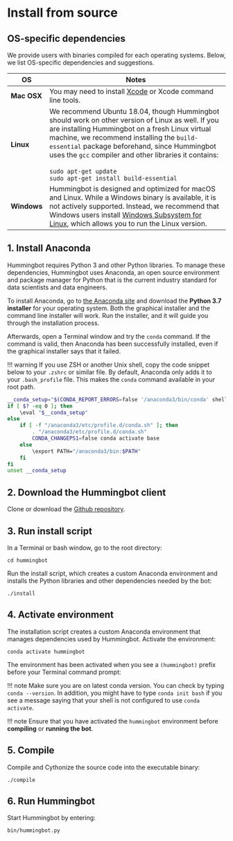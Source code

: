 # Install from source

## OS-specific dependencies

We provide users with binaries compiled for each operating systems. Below, we list OS-specific dependencies and suggestions.

OS | Notes
---|---
**Mac OSX** | You may need to install [Xcode](https://developer.apple.com/xcode/) or Xcode command line tools.
**Linux** | We recommend Ubuntu 18.04, though Hummingbot should work on other version of Linux as well. If you are installing Hummingbot on a fresh Linux virtual machine, we recommend installing the `build-essential` package beforehand, since Hummingbot uses the `gcc` compiler and other libraries it contains: <br/><br/> ```sudo apt-get update```<br/>```sudo apt-get install build-essential```
**Windows** | Hummingbot is designed and optimized for macOS and Linux. While a Windows binary is available, it is not actively supported. Instead, we recommend that Windows users install <a href="https://docs.microsoft.com/en-us/windows/wsl/faq" target="_blank">Windows Subsystem for Linux</a>, which allows you to run the Linux version.

## 1. Install Anaconda

Hummingbot requires Python 3 and other Python libraries. To manage these dependencies, Hummingbot uses Anaconda, an open source environment and package manager for Python that is the current industry standard for data scientists and data engineers.

To install Anaconda, go to [the Anaconda site](https://www.anaconda.com/distribution/) and download the **Python 3.7 installer** for your operating system. Both the graphical installer and the command line installer will work. Run the installer, and it will guide you through the installation process.

Afterwards, open a Terminal window and try the `conda` command. If the command is valid, then Anaconda has been successfully installed, even if the graphical installer says that it failed.

!!! warning
    If you use ZSH or another Unix shell, copy the code snippet below to your `.zshrc` or similar file. By default, Anaconda only adds it to your `.bash_profile` file. This makes the `conda` command available in your root path.

```bash
__conda_setup="$(CONDA_REPORT_ERRORS=false '/anaconda3/bin/conda' shell.bash hook 2> /dev/null)"
if [ $? -eq 0 ]; then
    \eval "$__conda_setup"
else
    if [ -f "/anaconda3/etc/profile.d/conda.sh" ]; then
        . "/anaconda3/etc/profile.d/conda.sh"
        CONDA_CHANGEPS1=false conda activate base
    else
        \export PATH="/anaconda3/bin:$PATH"
    fi
fi
unset __conda_setup
```

## 2. Download the Hummingbot client

Clone or download the [Github repository](https://github.com/coinalpha/hummingbot).

## 3. Run install script

In a Terminal or bash window, go to the root directory:

```
cd hummingbot
```

Run the install script, which creates a custom Anaconda environment and installs the Python libraries and other dependencies needed by the bot:

```
./install
```

## 4. Activate environment

The installation script creates a custom Anaconda environment that manages dependencies used by Hummingbot. Activate the environment:

```
conda activate hummingbot
```
The environment has been activated when you see a `(hummingbot)` prefix before your Terminal command prompt:

!!! note
    Make sure you are on latest conda version. You can check by typing `conda --version`. In addition, you might have
    to type `conda init bash` if you see a message saying that your shell is not configured to use `conda activate`.

!!! note
    Ensure that you have activated the `hummingbot` environment before **compiling** or **running the bot**.

## 5. Compile

Compile and Cythonize the source code into the executable binary:

```
./compile
```

## 6. Run Hummingbot

Start Hummingbot by entering:
```
bin/hummingbot.py
```
